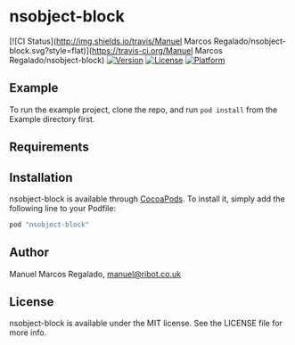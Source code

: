 # nsobject-block

[![CI Status](http://img.shields.io/travis/Manuel Marcos Regalado/nsobject-block.svg?style=flat)](https://travis-ci.org/Manuel Marcos Regalado/nsobject-block)
[![Version](https://img.shields.io/cocoapods/v/nsobject-block.svg?style=flat)](http://cocoapods.org/pods/nsobject-block)
[![License](https://img.shields.io/cocoapods/l/nsobject-block.svg?style=flat)](http://cocoapods.org/pods/nsobject-block)
[![Platform](https://img.shields.io/cocoapods/p/nsobject-block.svg?style=flat)](http://cocoapods.org/pods/nsobject-block)

## Example

To run the example project, clone the repo, and run `pod install` from the Example directory first.

## Requirements

## Installation

nsobject-block is available through [CocoaPods](http://cocoapods.org). To install
it, simply add the following line to your Podfile:

```ruby
pod "nsobject-block"
```

## Author

Manuel Marcos Regalado, manuel@ribot.co.uk

## License

nsobject-block is available under the MIT license. See the LICENSE file for more info.
